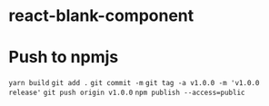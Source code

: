 # react-blank-component

# Push to npmjs

`yarn build`
`git add .`
`git commit -m`
`git tag -a v1.0.0 -m 'v1.0.0 release'`
`git push origin v1.0.0`
`npm publish --access=public`
